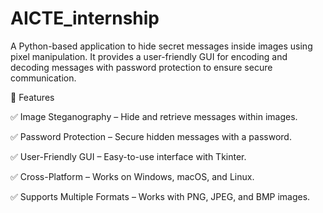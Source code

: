 # AICTE_internship
A Python-based application to hide secret messages inside images using pixel manipulation. It provides a user-friendly GUI for encoding and decoding messages with password protection to ensure secure communication.

📖 Features

  ✅ Image Steganography – Hide and retrieve messages within images.
  
  ✅ Password Protection – Secure hidden messages with a password.
  
  ✅ User-Friendly GUI – Easy-to-use interface with Tkinter.
  
  ✅ Cross-Platform – Works on Windows, macOS, and Linux.
  
  ✅ Supports Multiple Formats – Works with PNG, JPEG, and BMP images.
